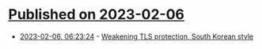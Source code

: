 # [Published on 2023-02-06](index.md)

* [2023-02-06, 06:23:24](https://news.ycombinator.com/item?id=34674029) - [Weakening TLS protection, South Korean style](https://palant.info/2023/02/06/weakening-tls-protection-south-korean-style/)
